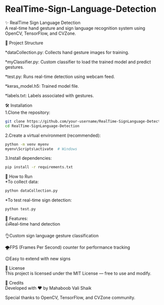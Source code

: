 # RealTime-Sign-Language-Detection
✨ RealTime Sign Language Detection<br>
A real-time hand gesture and sign language recognition system using OpenCV, TensorFlow, and CVZone.<br>

📂 Project Structure

*dataCollection.py: Collects hand gesture images for training.<br>

*myClassifier.py: Custom classifier to load the trained model and predict gestures.<br>

*test.py: Runs real-time detection using webcam feed.<br>

*keras_model.h5: Trained model file.<br>

*labels.txt: Labels associated with gestures.<br>

🛠️ Installation<br>
1.Clone the repository:
```bash
git clone https://github.com/your-username/RealTime-SignLanguage-Detection.git
cd RealTime-SignLanguage-Detection
```
2.Create a virtual environment (recommended):
```bash
python -m venv myenv
myenv\Scripts\activate  # Windows
```
3.Install dependencies:
```bash
pip install -r requirements.txt
```
🚀 How to Run <br>
*To collect data:
```bash
python dataCollection.py
```
*To test real-time sign detection:
```bash
python test.py
```
🚀 Features:<br>
👍Real-time hand detection<br>

👌Custom sign language gesture classification<br>

🌪️FPS (Frames Per Second) counter for performance tracking<br>

😉Easy to extend with new signs<br>

📜 License<br>
This project is licensed under the MIT License — free to use and modify.

🌟 Credits<br>
Developed with ❤️ by Mahaboob Vali Shaik<br>

Special thanks to OpenCV, TensorFlow, and CVZone community.




